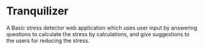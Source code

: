 # Tranquilizer
A Basic stress detector web application which uses user input by answering questions to calculate the stress by calculations, and give suggestions to the users for reducing the stress. 
